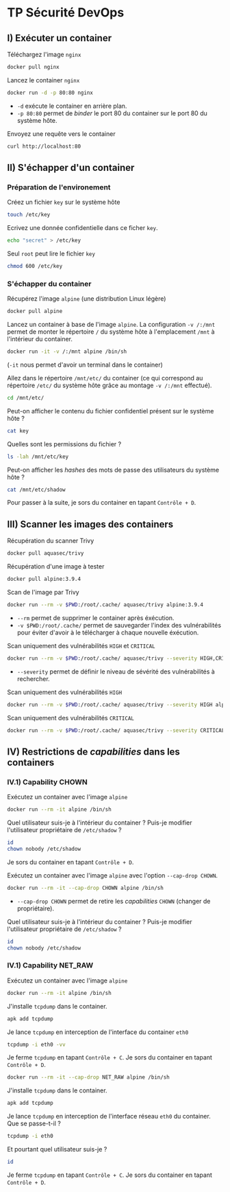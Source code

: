 # TP Sécurité DevOps

## I) Exécuter un container

Téléchargez l'image `nginx`

```bash
docker pull nginx
```

Lancez le container `nginx`

```bash
docker run -d -p 80:80 nginx

```

* `-d` exécute le container en arrière plan.
* `-p 80:80` permet de _binder_ le port 80 du container sur le port 80 du système hôte.

Envoyez une requête vers le container

```bash
curl http://localhost:80
```

## II) S'échapper d'un container

### Préparation de l'environement

Créez un fichier `key` sur le système hôte

```bash
touch /etc/key
```

Ecrivez une donnée confidentielle dans ce ficher `key`.

```bash
echo "secret" > /etc/key
```

Seul `root` peut lire le fichier `key`

```bash
chmod 600 /etc/key
```

### S'échapper du container

Récupérez l'image `alpine` (une distribution Linux légère)

```bash
docker pull alpine
```

Lancez un container à base de l'image `alpine`. La configuration `-v /:/mnt` permet de monter le répertoire `/` du système hôte à l'emplacement `/mnt` à l'intérieur du container.

```bash
docker run -it -v /:/mnt alpine /bin/sh
```

(`-it` nous permet d'avoir un terminal dans le container)

Allez dans le répertoire `/mnt/etc/` du container (ce qui correspond au répertoire `/etc/` du système hôte grâce au montage `-v /:/mnt` effectué).

```bash
cd /mnt/etc/
```

Peut-on afficher le contenu du fichier confidentiel présent sur le système hôte ?

```bash
cat key
```

Quelles sont les permissions du fichier ?

```bash
ls -lah /mnt/etc/key
```

Peut-on afficher les _hashes_ des mots de passe des utilisateurs du système hôte ?

```bash
cat /mnt/etc/shadow
```

Pour passer à la suite, je sors du container en tapant `Contrôle + D`.

## III) Scanner les images des containers

Récupération du scanner Trivy

```bash
docker pull aquasec/trivy
```

Récupération d'une image à tester

```bash
docker pull alpine:3.9.4
```

Scan de l'image par Trivy

```bash
docker run --rm -v $PWD:/root/.cache/ aquasec/trivy alpine:3.9.4
```

* `--rm` permet de supprimer le container après éxécution.
* `-v $PWD:/root/.cache/` permet de sauvegarder l'index des vulnérabilités pour éviter d'avoir à le télécharger à chaque nouvelle éxécution.

Scan uniquement des vulnérabilités `HIGH` et `CRITICAL`

```bash
docker run --rm -v $PWD:/root/.cache/ aquasec/trivy --severity HIGH,CRITICAL alpine:3.9.4
```

* `--severity` permet de définir le niveau de sévérité des vulnérabilités à rechercher.

Scan uniquement des vulnérabilités `HIGH`

```bash
docker run --rm -v $PWD:/root/.cache/ aquasec/trivy --severity HIGH alpine:3.9.4
```

Scan uniquement des vulnérabilités `CRITICAL`

```bash
docker run --rm -v $PWD:/root/.cache/ aquasec/trivy --severity CRITICAL alpine:3.9.4
```

## IV) Restrictions de _capabilities_ dans les containers

### IV.1) Capability CHOWN

Exécutez un container avec l'image `alpine`

```bash
docker run --rm -it alpine /bin/sh
```

Quel utilisateur suis-je à l'intérieur du container ?
Puis-je modifier l'utilisateur propriétaire de `/etc/shadow` ?

```bash
id
chown nobody /etc/shadow
```

Je sors du container en tapant `Contrôle + D`.

Exécutez un container avec l'image `alpine` avec l'option `--cap-drop CHOWN`.

```bash
docker run --rm -it --cap-drop CHOWN alpine /bin/sh
```

* `--cap-drop CHOWN` permet de retire les _capabilities_ `CHOWN` (changer de propriétaire).

Quel utilisateur suis-je à l'intérieur du container ?
Puis-je modifier l'utilisateur propriétaire de `/etc/shadow` ?

```bash
id
chown nobody /etc/shadow
```

### IV.1) Capability NET_RAW

Exécutez un container avec l'image `alpine`

```bash
docker run --rm -it alpine /bin/sh
```

J'installe `tcpdump` dans le container.

```bash
apk add tcpdump
```

Je lance `tcpdump` en interception de l'interface du container `eth0`

```bash
tcpdump -i eth0 -vv
```

Je ferme `tcpdump` en tapant `Contrôle + C`.
Je sors du container en tapant `Contrôle + D`.

```bash
docker run --rm -it --cap-drop NET_RAW alpine /bin/sh
```

J'installe `tcpdump` dans le container.

```bash
apk add tcpdump
```

Je lance `tcpdump` en interception de l'interface réseau `eth0` du container.
Que se passe-t-il ?

```bash
tcpdump -i eth0
```

Et pourtant quel utilisateur suis-je ?

```bash
id
```

Je ferme `tcpdump` en tapant `Contrôle + C`.
Je sors du container en tapant `Contrôle + D`.
